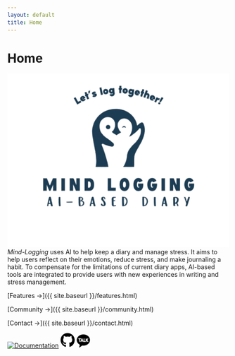 ```yaml
---
layout: default
title: Home
---
```


# **Home**
![AI Diary Banner](assets/images/mind_logging_no_grid-removebg-preview.png)
*Mind-Logging* uses AI to help keep a diary and manage stress. It aims to help users reflect on their emotions, reduce stress, and make journaling a habit. To compensate for the limitations of current diary apps, AI-based tools are integrated to provide users with new experiences in writing and stress management.

[Features →]({{ site.baseurl }}/features.html)

[Community →]({{ site.baseurl }}/community.html)

[Contact →]({{ site.baseurl }}/contact.html)

[![Documentation](assets/images/ReadTheDocs-1324888757184190574_32px.ico)](https://mind-logging.readthedocs.io/en/latest/index.html)
[![GitHub](assets/images/32px-Font_Awesome_5_brands_github.svg.png)](https://github.com/dltjdas2000/Mind-Logging)
[![Kakaotalk](assets/images/kakaotalk.png)](https://open.kakao.com/o/gKewvO2g)